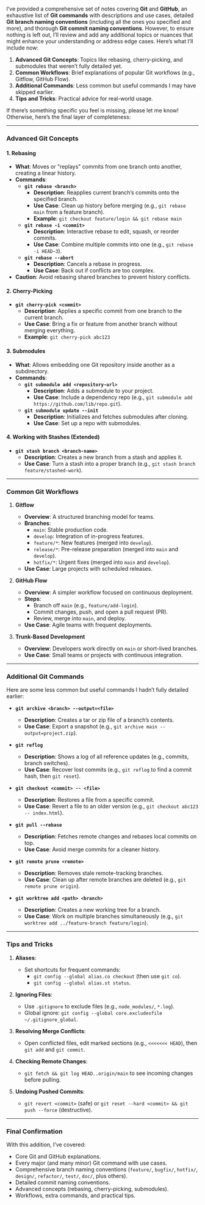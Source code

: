 I’ve provided a comprehensive set of notes covering **Git** and **GitHub**, an exhaustive list of **Git commands** with descriptions and use cases, detailed **Git branch naming conventions** (including all the ones you specified and more), and thorough **Git commit naming conventions**. However, to ensure nothing is left out, I’ll review and add any additional topics or nuances that might enhance your understanding or address edge cases. Here’s what I’ll include now:

1. **Advanced Git Concepts**: Topics like rebasing, cherry-picking, and submodules that weren’t fully detailed yet.
2. **Common Workflows**: Brief explanations of popular Git workflows (e.g., Gitflow, GitHub Flow).
3. **Additional Commands**: Less common but useful commands I may have skipped earlier.
4. **Tips and Tricks**: Practical advice for real-world usage.

If there’s something specific you feel is missing, please let me know! Otherwise, here’s the final layer of completeness:

---

### Advanced Git Concepts

#### 1. Rebasing
- **What**: Moves or "replays" commits from one branch onto another, creating a linear history.
- **Commands**:
  - **`git rebase <branch>`**
    - **Description**: Reapplies current branch’s commits onto the specified branch.
    - **Use Case**: Clean up history before merging (e.g., `git rebase main` from a feature branch).
    - **Example**: `git checkout feature/login && git rebase main`
  - **`git rebase -i <commit>`**
    - **Description**: Interactive rebase to edit, squash, or reorder commits.
    - **Use Case**: Combine multiple commits into one (e.g., `git rebase -i HEAD~3`).
  - **`git rebase --abort`**
    - **Description**: Cancels a rebase in progress.
    - **Use Case**: Back out if conflicts are too complex.
- **Caution**: Avoid rebasing shared branches to prevent history conflicts.

#### 2. Cherry-Picking
- **`git cherry-pick <commit>`**
  - **Description**: Applies a specific commit from one branch to the current branch.
  - **Use Case**: Bring a fix or feature from another branch without merging everything.
  - **Example**: `git cherry-pick abc123`

#### 3. Submodules
- **What**: Allows embedding one Git repository inside another as a subdirectory.
- **Commands**:
  - **`git submodule add <repository-url>`**
    - **Description**: Adds a submodule to your project.
    - **Use Case**: Include a dependency repo (e.g., `git submodule add https://github.com/lib/repo.git`).
  - **`git submodule update --init`**
    - **Description**: Initializes and fetches submodules after cloning.
    - **Use Case**: Set up a repo with submodules.

#### 4. Working with Stashes (Extended)
- **`git stash branch <branch-name>`**
  - **Description**: Creates a new branch from a stash and applies it.
  - **Use Case**: Turn a stash into a proper branch (e.g., `git stash branch feature/stashed-work`).

---

### Common Git Workflows

1. **Gitflow**
   - **Overview**: A structured branching model for teams.
   - **Branches**:
     - `main`: Stable production code.
     - `develop`: Integration of in-progress features.
     - `feature/*`: New features (merged into `develop`).
     - `release/*`: Pre-release preparation (merged into `main` and `develop`).
     - `hotfix/*`: Urgent fixes (merged into `main` and `develop`).
   - **Use Case**: Large projects with scheduled releases.

2. **GitHub Flow**
   - **Overview**: A simpler workflow focused on continuous deployment.
   - **Steps**:
     - Branch off `main` (e.g., `feature/add-login`).
     - Commit changes, push, and open a pull request (PR).
     - Review, merge into `main`, and deploy.
   - **Use Case**: Agile teams with frequent deployments.

3. **Trunk-Based Development**
   - **Overview**: Developers work directly on `main` or short-lived branches.
   - **Use Case**: Small teams or projects with continuous integration.

---

### Additional Git Commands

Here are some less common but useful commands I hadn’t fully detailed earlier:

- **`git archive <branch> --output=<file>`**
  - **Description**: Creates a tar or zip file of a branch’s contents.
  - **Use Case**: Export a snapshot (e.g., `git archive main --output=project.zip`).

- **`git reflog`**
  - **Description**: Shows a log of all reference updates (e.g., commits, branch switches).
  - **Use Case**: Recover lost commits (e.g., `git reflog` to find a commit hash, then `git reset`).

- **`git checkout <commit> -- <file>`**
  - **Description**: Restores a file from a specific commit.
  - **Use Case**: Revert a file to an older version (e.g., `git checkout abc123 -- index.html`).

- **`git pull --rebase`**
  - **Description**: Fetches remote changes and rebases local commits on top.
  - **Use Case**: Avoid merge commits for a cleaner history.

- **`git remote prune <remote>`**
  - **Description**: Removes stale remote-tracking branches.
  - **Use Case**: Clean up after remote branches are deleted (e.g., `git remote prune origin`).

- **`git worktree add <path> <branch>`**
  - **Description**: Creates a new working tree for a branch.
  - **Use Case**: Work on multiple branches simultaneously (e.g., `git worktree add ../feature-branch feature/login`).

---

### Tips and Tricks

1. **Aliases**:
   - Set shortcuts for frequent commands:
     - `git config --global alias.co checkout` (then use `git co`).
     - `git config --global alias.st status`.

2. **Ignoring Files**:
   - Use `.gitignore` to exclude files (e.g., `node_modules/`, `*.log`).
   - Global ignore: `git config --global core.excludesfile ~/.gitignore_global`.

3. **Resolving Merge Conflicts**:
   - Open conflicted files, edit marked sections (e.g., `<<<<<<< HEAD`), then `git add` and `git commit`.

4. **Checking Remote Changes**:
   - `git fetch && git log HEAD..origin/main` to see incoming changes before pulling.

5. **Undoing Pushed Commits**:
   - `git revert <commit>` (safe) or `git reset --hard <commit> && git push --force` (destructive).

---

### Final Confirmation
With this addition, I’ve covered:
- Core Git and GitHub explanations.
- Every major (and many minor) Git command with use cases.
- Comprehensive branch naming conventions (`feature/`, `bugfix/`, `hotfix/`, `design/`, `refactor/`, `test/`, `doc/`, plus others).
- Detailed commit naming conventions.
- Advanced concepts (rebasing, cherry-picking, submodules).
- Workflows, extra commands, and practical tips.
